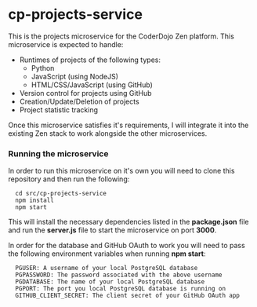 # cp-projects-service

This is the projects microservice for the CoderDojo Zen platform. This microservice is expected to handle:


  * Runtimes of projects of the following types:
    * Python
    * JavaScript (using NodeJS)
    * HTML/CSS/JavaScript (using GitHub)
  * Version control for projects using GitHub
  * Creation/Update/Deletion of projects
  * Project statistic tracking
  
  
Once this microservice satisfies it's requirements, I will integrate it into the existing Zen stack to work alongside the other microservices.

### Running the microservice

In order to run this microservice on it's own you will need to clone this repository and then run the following:

```
  cd src/cp-projects-service
  npm install
  npm start
```

This will install the necessary dependencies listed in the **package.json** file and run the **server.js** file to start the microservice on port **3000**.

In order for the database and GitHub OAuth to work you will need to pass the following environment variables when running **npm start**:

```
  PGUSER: A username of your local PostgreSQL database
  PGPASSWORD: The password associated with the above username
  PGDATABASE: The name of your local PostgreSQL database
  PGPORT: The port you local PostgreSQL database is running on
  GITHUB_CLIENT_SECRET: The client secret of your GitHub OAuth app
```